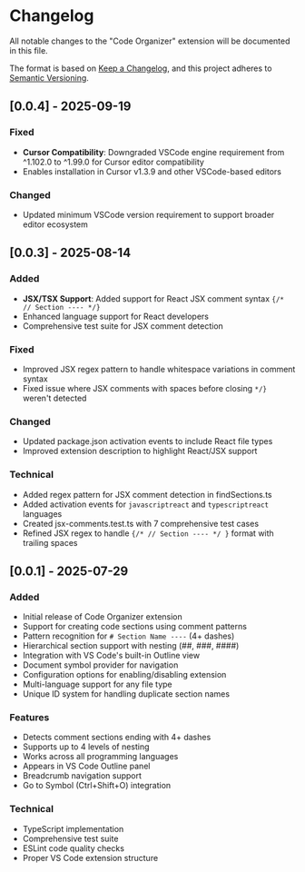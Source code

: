 # Changelog

All notable changes to the "Code Organizer" extension will be documented in this file.

The format is based on [Keep a Changelog](https://keepachangelog.com/en/1.0.0/),
and this project adheres to [Semantic Versioning](https://semver.org/spec/v2.0.0.html).

## [0.0.4] - 2025-09-19

### Fixed
- **Cursor Compatibility**: Downgraded VSCode engine requirement from ^1.102.0 to ^1.99.0 for Cursor editor compatibility
- Enables installation in Cursor v1.3.9 and other VSCode-based editors

### Changed
- Updated minimum VSCode version requirement to support broader editor ecosystem

## [0.0.3] - 2025-08-14

### Added
- **JSX/TSX Support**: Added support for React JSX comment syntax `{/* // Section ---- */}`
- Enhanced language support for React developers
- Comprehensive test suite for JSX comment detection

### Fixed
- Improved JSX regex pattern to handle whitespace variations in comment syntax
- Fixed issue where JSX comments with spaces before closing `*/}` weren't detected

### Changed
- Updated package.json activation events to include React file types
- Improved extension description to highlight React/JSX support

### Technical
- Added regex pattern for JSX comment detection in findSections.ts
- Added activation events for `javascriptreact` and `typescriptreact` languages
- Created jsx-comments.test.ts with 7 comprehensive test cases
- Refined JSX regex to handle `{/* // Section ---- */ }` format with trailing spaces

## [0.0.1] - 2025-07-29

### Added
- Initial release of Code Organizer extension
- Support for creating code sections using comment patterns
- Pattern recognition for `# Section Name ----` (4+ dashes)
- Hierarchical section support with nesting (##, ###, ####)
- Integration with VS Code's built-in Outline view
- Document symbol provider for navigation
- Configuration options for enabling/disabling extension
- Multi-language support for any file type
- Unique ID system for handling duplicate section names

### Features
- Detects comment sections ending with 4+ dashes
- Supports up to 4 levels of nesting
- Works across all programming languages
- Appears in VS Code Outline panel
- Breadcrumb navigation support
- Go to Symbol (Ctrl+Shift+O) integration

### Technical
- TypeScript implementation
- Comprehensive test suite
- ESLint code quality checks
- Proper VS Code extension structure